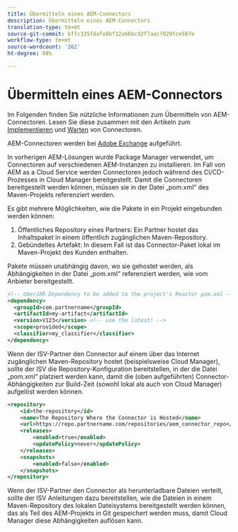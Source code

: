 ```yaml
---
title: Übermitteln eines AEM-Connectors
description: Übermitteln eines AEM-Connectors
translation-type: tm+mt
source-git-commit: bffc335fdafe6bf12a66bcd2f7aacf029fce567e
workflow-type: tm+mt
source-wordcount: '262'
ht-degree: 98%

---
```



Übermitteln eines AEM-Connectors
===========================

Im Folgenden finden Sie nützliche Informationen zum Übermitteln von AEM-Connectoren. Lesen Sie diese zusammen mit den Artikeln zum [Implementieren](implement.md) und [Warten](maintain.md) von Connectoren.

AEM-Connectoren werden bei [Adobe Exchange](https://partners.adobe.com/exchangeprogram/experiencecloud) aufgeführt.

In vorherigen AEM-Lösungen wurde Package Manager verwendet, um Connectoren auf verschiedenen AEM-Instanzen zu installieren. Im Fall von AEM as a Cloud Service werden Connectoren jedoch während des CI/CD-Prozesses in Cloud Manager bereitgestellt. Damit die Connectoren bereitgestellt werden können, müssen sie in der Datei „pom.xml“ des Maven-Projekts referenziert werden.

Es gibt mehrere Möglichkeiten, wie die Pakete in ein Projekt eingebunden werden können:

1. Öffentliches Repository eines Partners: Ein Partner hostet das Inhaltspaket in einem öffentlich zugänglichen Maven-Repository.
1. Gebündeltes Artefakt: In diesem Fall ist das Connector-Paket lokal im Maven-Projekt des Kunden enthalten.

Pakete müssen unabhängig davon, wo sie gehostet werden, als Abhängigkeiten in der Datei „pom.xml“ referenziert werden, wie vom Anbieter bereitgestellt.

```xml
<!-- UberJAR Dependency to be added to the project's Reactor pom.xml -->
<dependency>
  <groupId>com.partnername</groupId>
  <artifactId>my-artifact</artifactId>
  <version>V123</version> <!-- use the latest! -->
  <scope>provided</scope>
  <classifier>my_classifier</classifier>
</dependency>
```

Wenn der ISV-Partner den Connector auf einem über das Internet zugänglichen Maven-Repository hostet (beispielsweise Cloud Manager), sollte der ISV die Repository-Konfiguration bereitstellen, in der die Datei „pom.xml“ platziert werden kann, damit die (oben aufgeführten) Connector-Abhängigkeiten zur Build-Zeit (sowohl lokal als auch von Cloud Manager) aufgelöst werden können.

```xml
<repository>
    <id>the-repository</id>
    <name>The Repository Where the Connector is Hosted</name>
    <url>https://repo.partnername.com/repositories/aem_connector_repo</url>
    <releases>
        <enabled>true</enabled>
        <updatePolicy>never</updatePolicy>
    </releases>
    <snapshots>
        <enabled>false</enabled>
    </snapshots>
</repository>
```

Wenn der ISV-Partner den Connector als herunterladbare Dateien verteilt, sollte der ISV Anleitungen dazu bereitstellen, wie die Dateien in einem Maven-Repository des lokalen Dateisystems bereitgestellt werden können, das als Teil des AEM-Projekts in Git gespeichert werden muss, damit Cloud Manager diese Abhängigkeiten auflösen kann.
